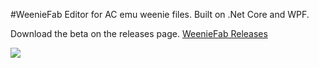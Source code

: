 #WeenieFab
Editor for AC emu weenie files.
Built on .Net Core and WPF.

Download the beta on the releases page.
[WeenieFab Releases](https://github.com/harliq/Weenie-Fab/releases/)

![](https://raw.githubusercontent.com/harliq/Weenie-Fab/master/WeenieFab/WeenieFab/files/WeenieFabSS.jpg)
